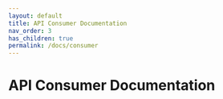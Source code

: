 ```yaml
---
layout: default
title: API Consumer Documentation
nav_order: 3
has_children: true
permalink: /docs/consumer
---
```


# API Consumer Documentation